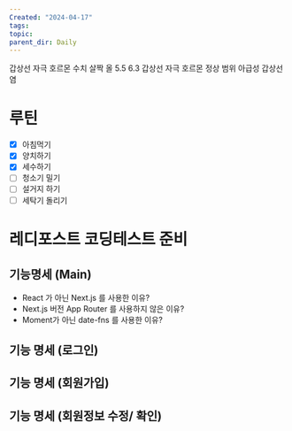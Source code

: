 ```yaml
---
Created: "2024-04-17"
tags: 
topic: 
parent_dir: Daily
---
```

갑상선 자극 호르몬 수치  살짝 올 5.5 6.3
갑상선 자극 호르몬 정상 범위 
아급성 갑상선염 
# 루틴
- [x] 아침먹기
- [x] 양치하기
- [x] 세수하기
- [ ] 청소기 밀기
- [ ] 설거지 하기
- [ ] 세탁기 돌리기
# 레디포스트 코딩테스트 준비
## 기능명세 (Main)
- React 가 아닌 Next.js 를 사용한 이유?
- Next.js 버전 App Router 를 사용하지 않은 이유?
- Moment가 아닌 date-fns 를 사용한 이유?

## 기능 명세 (로그인)
## 기능 명세 (회원가입)
## 기능 명세 (회원정보 수정/ 확인)

